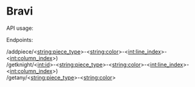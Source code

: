 # Bravi

API usage:

Endpoints:

/addpiece/<<string:piece_type>>-<<string:color>>-<<int:line_index>>-<<int:column_index>>)  
  /getknight/<<int:id>>-<<string:piece_type>>-<<string:color>>-<<int:line_index>>-<<int:column_index>>)  
  /getany/<<string:piece_type>>-<<string:color>>
